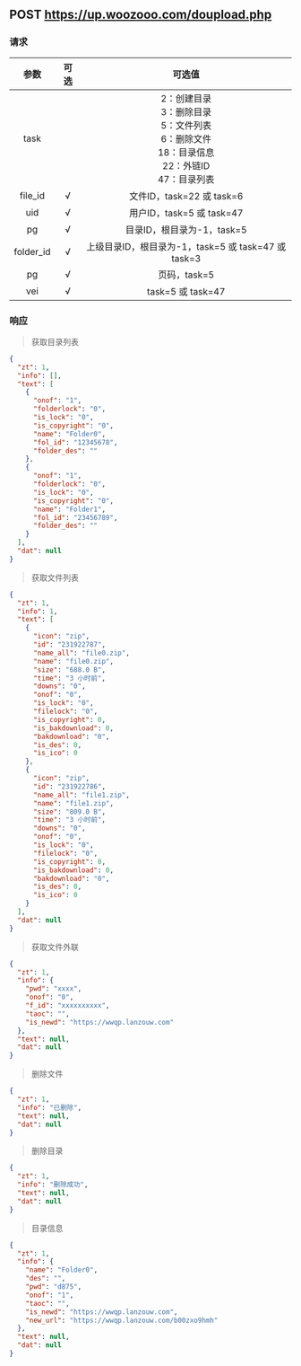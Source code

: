 ## POST https://up.woozooo.com/doupload.php

### 请求
|参数|可选|可选值|
|:-:|:-:|:-:|
|task||2：创建目录<br/>3：删除目录<br/>5：文件列表<br/>6：删除文件<br/>18：目录信息<br/>22：外链ID <br />47：目录列表|
|file_id|√|文件ID，task=22 或 task=6|
|uid|√|用户ID，task=5 或 task=47|
|pg|√|目录ID，根目录为-1，task=5|
|folder_id|√|上级目录ID，根目录为-1，task=5 或 task=47 或 task=3|
|pg|√|页码，task=5|
|vei|√|task=5 或 task=47|

### 响应

> 获取目录列表

```json
{
  "zt": 1,
  "info": [],
  "text": [
    {
      "onof": "1",
      "folderlock": "0",
      "is_lock": "0",
      "is_copyright": "0",
      "name": "Folder0",
      "fol_id": "12345678",
      "folder_des": ""
    },
    {
      "onof": "1",
      "folderlock": "0",
      "is_lock": "0",
      "is_copyright": "0",
      "name": "Folder1",
      "fol_id": "23456789",
      "folder_des": ""
    }
  ],
  "dat": null
}

```


> 获取文件列表

```json
{
  "zt": 1,
  "info": 1,
  "text": [
    {
      "icon": "zip",
      "id": "231922787",
      "name_all": "file0.zip",
      "name": "file0.zip",
      "size": "688.0 B",
      "time": "3 小时前",
      "downs": "0",
      "onof": "0",
      "is_lock": "0",
      "filelock": "0",
      "is_copyright": 0,
      "is_bakdownload": 0,
      "bakdownload": "0",
      "is_des": 0,
      "is_ico": 0
    },
    {
      "icon": "zip",
      "id": "231922786",
      "name_all": "file1.zip",
      "name": "file1.zip",
      "size": "809.0 B",
      "time": "3 小时前",
      "downs": "0",
      "onof": "0",
      "is_lock": "0",
      "filelock": "0",
      "is_copyright": 0,
      "is_bakdownload": 0,
      "bakdownload": "0",
      "is_des": 0,
      "is_ico": 0
    }
  ],
  "dat": null
}

```

> 获取文件外联

```json
{
  "zt": 1,
  "info": {
    "pwd": "xxxx",
    "onof": "0",
    "f_id": "xxxxxxxxxx",
    "taoc": "",
    "is_newd": "https://wwqp.lanzouw.com"
  },
  "text": null,
  "dat": null
}
```

> 删除文件

```json
{
  "zt": 1,
  "info": "已删除",
  "text": null,
  "dat": null
}
```

> 删除目录

```json
{
  "zt": 1,
  "info": "删除成功",
  "text": null,
  "dat": null
}
```

> 目录信息

```json
{
  "zt": 1,
  "info": {
    "name": "Folder0",
    "des": "",
    "pwd": "d875",
    "onof": "1",
    "taoc": "",
    "is_newd": "https://wwqp.lanzouw.com",
    "new_url": "https://wwqp.lanzouw.com/b00zxo9hmh"
  },
  "text": null,
  "dat": null
}
```